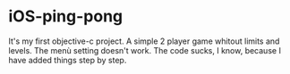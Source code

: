 # iOS-ping-pong
It's my first objective-c project. 
A simple 2 player game whitout limits and levels.
The menù setting doesn't work.
The code sucks, I know, because I have added things step by step.
